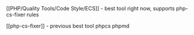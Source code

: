 [[PHP/Quality Tools/Code Style/ECS]] - best tool right now, supports php-cs-fixer rules

[[php-cs-fixer]] - previous best tool
phpcs
phpmd
